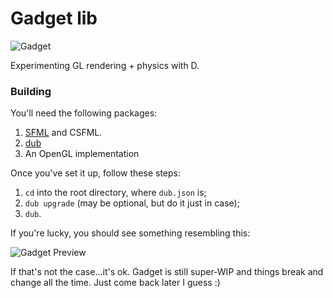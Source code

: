 # Gadget lib
![Gadget](https://i.imgur.com/Yi7zzbi.png)

Experimenting GL rendering + physics with D.

### Building

You'll need the following packages:

1. [SFML](https://www.sfml-dev.org/download.php) and CSFML.
2. [dub](https://code.dlang.org/download)
3. An OpenGL implementation

Once you've set it up, follow these steps:

1. `cd` into the root directory, where `dub.json` is;  
2. `dub upgrade` (may be optional, but do it just in case);  
3. `dub`.

If you're lucky, you should see something resembling this:

![Gadget Preview](https://i.imgur.com/UR3EW8V.jpg)

If that's not the case...it's ok. Gadget is still super-WIP and things break and change all the time. Just come back later I guess :)
